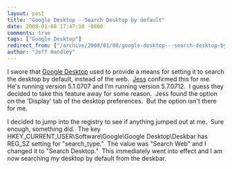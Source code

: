 ```yaml
---
layout: post
title: "Google Desktop - Search Desktop by default"
date: 2008-01-08 17:47:10 -0800
comments: true
tags: ["Google Desktop"]
redirect_from: ["/archive/2008/01/08/google-desktop---search-desktop-by-default.aspx/"]
author: "Jeff Handley"
---
```

<!-- more -->
<p>I swore that <a href="http://desktop.google.com/" target="_blank">Google Desktop</a> used to provide a means for setting it to search the desktop by default, instead of the web.  <a href="http://jesstedder.com" target="_blank">Jess</a> confirmed this for me.  He's running version 5.1.0707 and I'm running version 5.7.0712.  I guess they decided to take this feature away for some reason.  Jess found the option on the 'Display' tab of the desktop preferences.  But the option isn't there for me.</p>  <p>I decided to jump into the registry to see if anything jumped out at me.  Sure enough, something did.  The key HKEY_CURRENT_USER\Software\Google\Google Desktop\Deskbar has REG_SZ setting for "search_type."  The value was "Search Web" and I changed it to "Search Desktop."  This immediately went into effect and I am now searching my desktop by default from the deskbar.</p>
